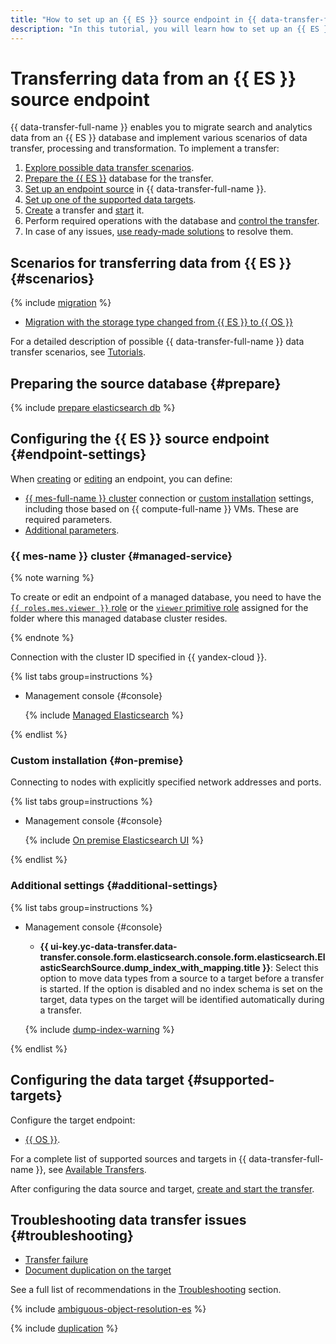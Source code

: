 ```yaml
---
title: "How to set up an {{ ES }} source endpoint in {{ data-transfer-full-name }}"
description: "In this tutorial, you will learn how to set up an {{ ES }} source endpoint in {{ data-transfer-full-name }}."
---
```


# Transferring data from an {{ ES }} source endpoint

{{ data-transfer-full-name }} enables you to migrate search and analytics data from an {{ ES }} database and implement various scenarios of data transfer, processing and transformation. To implement a transfer:

1. [Explore possible data transfer scenarios](#scenarios).
1. [Prepare the {{ ES }}](#prepare) database for the transfer.
1. [Set up an endpoint source](#endpoint-settings) in {{ data-transfer-full-name }}.
1. [Set up one of the supported data targets](#supported-targets).
1. [Create](../../transfer.md#create) a transfer and [start](../../transfer.md#activate) it.
1. Perform required operations with the database and [control the transfer](../../monitoring.md).
1. In case of any issues, [use ready-made solutions](#troubleshooting) to resolve them.

## Scenarios for transferring data from {{ ES }} {#scenarios}

{% include [migration](../../../../_includes/data-transfer/scenario-captions/migration.md) %}

* [Migration with the storage type changed from {{ ES }} to {{ OS }}](../../../tutorials/mes-to-mos.md)

For a detailed description of possible {{ data-transfer-full-name }} data transfer scenarios, see [Tutorials](../../../tutorials/index.md).

## Preparing the source database {#prepare}

{% include [prepare elasticsearch db](../../../../_includes/data-transfer/endpoints/sources/elasticsearch-prepare.md) %}

## Configuring the {{ ES }} source endpoint {#endpoint-settings}

When [creating](../index.md#create) or [editing](../index.md#update) an endpoint, you can define:

* [{{ mes-full-name }} cluster](#managed-service) connection or [custom installation](#on-premise) settings, including those based on {{ compute-full-name }} VMs. These are required parameters.
* [Additional parameters](#additional-settings).


### {{ mes-name }} cluster {#managed-service}


{% note warning %}

To create or edit an endpoint of a managed database, you need to have the [`{{ roles.mes.viewer }}` role](../../../../managed-elasticsearch/security/index.md#mes-viewer) or the [`viewer` primitive role](../../../../iam/roles-reference.md#viewer) assigned for the folder where this managed database cluster resides.

{% endnote %}


Connection with the cluster ID specified in {{ yandex-cloud }}.

{% list tabs group=instructions %}

- Management console {#console}

   {% include [Managed Elasticsearch](../../../../_includes/data-transfer/necessary-settings/ui/managed-elasticsearch.md) %}

{% endlist %}


### Custom installation {#on-premise}

Connecting to nodes with explicitly specified network addresses and ports.

{% list tabs group=instructions %}

- Management console {#console}

   {% include [On premise Elasticsearch UI](../../../../_includes/data-transfer/necessary-settings/ui/on-premise-elasticsearch.md) %}

{% endlist %}

### Additional settings {#additional-settings}

{% list tabs group=instructions %}

- Management console {#console}

   * **{{ ui-key.yc-data-transfer.data-transfer.console.form.elasticsearch.console.form.elasticsearch.ElasticSearchSource.dump_index_with_mapping.title }}**: Select this option to move data types from a source to a target before a transfer is started. If the option is disabled and no index schema is set on the target, data types on the target will be identified automatically during a transfer.

   {% include [dump-index-warning](../../../../_includes/data-transfer/necessary-settings/ui/dump-index-warning.md) %}

{% endlist %}


## Configuring the data target {#supported-targets}

Configure the target endpoint:

* [{{ OS }}](../target/opensearch.md).

For a complete list of supported sources and targets in {{ data-transfer-full-name }}, see [Available Transfers](../../../transfer-matrix.md).

After configuring the data source and target, [create and start the transfer](../../transfer.md#create).

## Troubleshooting data transfer issues {#troubleshooting}

* [Transfer failure](#ambiguous-resolution-es)
* [Document duplication on the target](#duplication)

See a full list of recommendations in the [Troubleshooting](../../../troubleshooting/index.md) section.

{% include [ambiguous-object-resolution-es](../../../../_includes/data-transfer/troubles/elastic-opensearch/ambiguous-object-resolution-es.md) %}

{% include [duplication](../../../../_includes/data-transfer/troubles/elastic-opensearch/duplication.md) %}